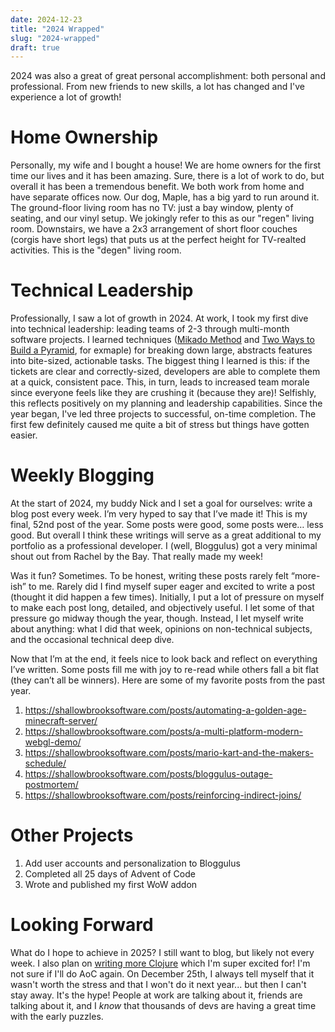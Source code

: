```yaml
---
date: 2024-12-23
title: "2024 Wrapped"
slug: "2024-wrapped"
draft: true
---
```


2024 was also a great of great personal accomplishment: both personal and professional.
From new friends to new skills, a lot has changed and I've experience a lot of growth!

# Home Ownership

Personally, my wife and I bought a house!
We are home owners for the first time our lives and it has been amazing.
Sure, there is a lot of work to do, but overall it has been a tremendous benefit.
We both work from home and have separate offices now.
Our dog, Maple, has a big yard to run around it.
The ground-floor living room has no TV: just a bay window, plenty of seating, and our vinyl setup.
We jokingly refer to this as our "regen" living room.
Downstairs, we have a 2x3 arrangement of short floor couches (corgis have short legs) that puts us at the perfect height for TV-realted activities.
This is the "degen" living room.

# Technical Leadership

Professionally, I saw a lot of growth in 2024.
At work, I took my first dive into technical leadership: leading teams of 2-3 through multi-month software projects.
I learned techniques ([Mikado Method](https://mikadomethod.info/) and [Two Ways to Build a Pyramid](/posts/two-ways-to-build-a-pyramid/), for exmaple) for breaking down large, abstracts features into bite-sized, actionable tasks.
The biggest thing I learned is this: if the tickets are clear and correctly-sized, developers are able to complete them at a quick, consistent pace.
This, in turn, leads to increased team morale since everyone feels like they are crushing it (because they are)!
Selfishly, this reflects positively on my planning and leadership capabilities.
Since the year began, I've led three projects to successful, on-time completion.
The first few definitely caused me quite a bit of stress but things have gotten easier.

# Weekly Blogging

At the start of 2024, my buddy Nick and I set a goal for ourselves: write a blog post every week. I’m very hyped to say that I’ve made it! This is my final, 52nd post of the year. Some posts were good, some posts were… less good. But overall I think these writings will serve as a great additional to my portfolio as a professional developer. I (well, Bloggulus) got a very minimal shout out from Rachel by the Bay. That really made my week!

Was it fun? Sometimes. To be honest, writing these posts rarely felt “more-ish” to me. Rarely did I find myself super eager and excited to write a post (thought it did happen a few times). Initially, I put a lot of pressure on myself to make each post long, detailed, and objectively useful. I let some of that pressure go midway though the year, though. Instead, I let myself write about anything: what I did that week, opinions on non-technical subjects, and the occasional technical deep dive.

Now that I’m at the end, it feels nice to look back and reflect on everything I’ve written. Some posts fill me with joy to re-read while others fall a bit flat (they can’t all be winners). Here are some of my favorite posts from the past year.

1. https://shallowbrooksoftware.com/posts/automating-a-golden-age-minecraft-server/
2. https://shallowbrooksoftware.com/posts/a-multi-platform-modern-webgl-demo/
3. https://shallowbrooksoftware.com/posts/mario-kart-and-the-makers-schedule/
4. https://shallowbrooksoftware.com/posts/bloggulus-outage-postmortem/
5. https://shallowbrooksoftware.com/posts/reinforcing-indirect-joins/

# Other Projects

1. Add user accounts and personalization to Bloggulus
2. Completed all 25 days of Advent of Code
3. Wrote and published my first WoW addon

# Looking Forward

What do I hope to achieve in 2025?
I still want to blog, but likely not every week.
I also plan on [writing more Clojure](/posts/2025-the-year-of-clojure/) which I'm super excited for!
I'm not sure if I'll do AoC again.
On December 25th, I always tell myself that it wasn't worth the stress and that I won't do it next year... but then I can't stay away.
It's the hype!
People at work are talking about it, friends are talking about it, and I _know_ that thousands of devs are having a great time with the early puzzles.
